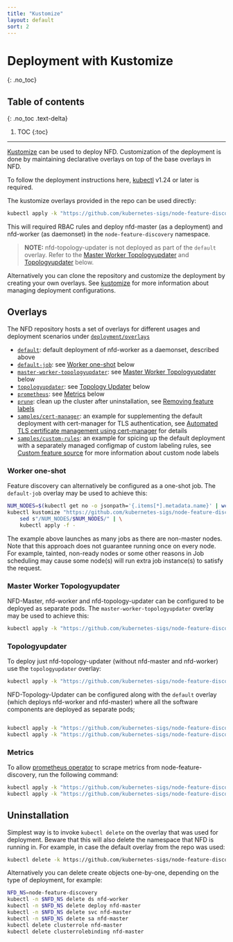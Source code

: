 ```yaml
---
title: "Kustomize"
layout: default
sort: 2
---
```


# Deployment with Kustomize
{: .no_toc}

## Table of contents
{: .no_toc .text-delta}

1. TOC
{:toc}

---

[Kustomize](https://github.com/kubernetes-sigs/kustomize) can be used to
deploy NFD. Customization of the deployment is done by maintaining
declarative overlays on top of the base overlays in NFD.

To follow the deployment instructions here,
[kubectl](https://kubernetes.io/docs/tasks/tools/install-kubectl) v1.24 or
later is required.

The kustomize overlays provided in the repo can be used directly:

```bash
kubectl apply -k "https://github.com/kubernetes-sigs/node-feature-discovery/deployment/overlays/default?ref={{ site.release }}"
```

This will required RBAC rules and deploy nfd-master (as a deployment) and
nfd-worker (as daemonset) in the `node-feature-discovery` namespace.

> **NOTE:** nfd-topology-updater is not deployed as part of the `default`
> overlay. Refer to the [Master Worker Topologyupdater](#master-worker-topologyupdater)
> and [Topologyupdater](#topologyupdater) below.

Alternatively you can clone the repository and customize the deployment by
creating your own overlays. See [kustomize][kustomize] for more information
about managing deployment configurations.

## Overlays

The NFD repository hosts a set of overlays for different usages and deployment
scenarios under
[`deployment/overlays`](https://github.com/kubernetes-sigs/node-feature-discovery/blob/{{site.release}}/deployment/overlays)

- [`default`](https://github.com/kubernetes-sigs/node-feature-discovery/blob/{{site.release}}/deployment/overlays/default):
  default deployment of nfd-worker as a daemonset, described above
- [`default-job`](https://github.com/kubernetes-sigs/node-feature-discovery/blob/{{site.release}}/deployment/overlays/default-job):
  see [Worker one-shot](#worker-one-shot) below
- [`master-worker-topologyupdater`](https://github.com/kubernetes-sigs/node-feature-discovery/blob/{{site.release}}/deployment/overlays/master-worker-topologyupdater):
  see [Master Worker Topologyupdater](#master-worker-topologyupdater) below
- [`topologyupdater`](https://github.com/kubernetes-sigs/node-feature-discovery/blob/{{site.release}}/deployment/overlays/topologyupdater):
  see [Topology Updater](#topologyupdater) below
- [`prometheus`](https://github.com/kubernetes-sigs/node-feature-discovery/blob/{{site.release}}/deployment/overlays/prometheus):
  see [Metrics](#metrics) below
- [`prune`](https://github.com/kubernetes-sigs/node-feature-discovery/blob/{{site.release}}/deployment/overlays/prune):
  clean up the cluster after uninstallation, see
  [Removing feature labels](uninstallation.md#removing-feature-labels)
- [`samples/cert-manager`](https://github.com/kubernetes-sigs/node-feature-discovery/blob/{{site.release}}/deployment/overlays/samples/cert-manager):
  an example for supplementing the default deployment with cert-manager for TLS
  authentication, see
  [Automated TLS certificate management using cert-manager](tls.md)
  for details
- [`samples/custom-rules`](https://github.com/kubernetes-sigs/node-feature-discovery/blob/{{site.release}}/deployment/overlays/samples/custom-rules):
  an example for spicing up the default deployment with a separately managed
  configmap of custom labeling rules, see
  [Custom feature source](../usage/features.md#custom) for more information about
  custom node labels

### Worker one-shot

Feature discovery can alternatively be configured as a one-shot job.
The `default-job` overlay may be used to achieve this:

```bash
NUM_NODES=$(kubectl get no -o jsonpath='{.items[*].metadata.name}' | wc -w)
kubectl kustomize "https://github.com/kubernetes-sigs/node-feature-discovery/deployment/overlays/default-job?ref={{ site.release }}" | \
    sed s"/NUM_NODES/$NUM_NODES/" | \
    kubectl apply -f -
```

The example above launches as many jobs as there are non-master nodes. Note that
this approach does not guarantee running once on every node. For example,
tainted, non-ready nodes or some other reasons in Job scheduling may cause some
node(s) will run extra job instance(s) to satisfy the request.

### Master Worker Topologyupdater

NFD-Master, nfd-worker and nfd-topology-updater can be configured to be
deployed as separate pods. The `master-worker-topologyupdater` overlay may be
used to achieve this:

```bash
kubectl apply -k "https://github.com/kubernetes-sigs/node-feature-discovery/deployment/overlays/master-worker-topologyupdater?ref={{ site.release }}"

```

### Topologyupdater

To deploy just nfd-topology-updater (without nfd-master and nfd-worker)
use the `topologyupdater` overlay:

```bash
kubectl apply -k "https://github.com/kubernetes-sigs/node-feature-discovery/deployment/overlays/topologyupdater?ref={{ site.release }}"

```

NFD-Topology-Updater can be configured along with the `default` overlay
(which deploys nfd-worker and nfd-master) where all the software components
are deployed as separate pods;

```bash

kubectl apply -k "https://github.com/kubernetes-sigs/node-feature-discovery/deployment/overlays/default?ref={{ site.release }}"
kubectl apply -k "https://github.com/kubernetes-sigs/node-feature-discovery/deployment/overlays/topologyupdater?ref={{ site.release }}"

```

### Metrics

To allow [prometheus operator][prometheus-operator]
to scrape metrics from node-feature-discovery,
run the following command:

```bash
kubectl apply -k "https://github.com/kubernetes-sigs/node-feature-discovery/deployment/overlays/default?ref={{ site.release }}"
kubectl apply -k "https://github.com/kubernetes-sigs/node-feature-discovery/deployment/overlays/prometheus?ref={{ site.release }}"
```

## Uninstallation

Simplest way is to invoke `kubectl delete` on the overlay that was used for
deployment.  Beware that this will also delete the namespace that NFD is
running in. For example, in case the default overlay from the repo was used:

```bash
kubectl delete -k https://github.com/kubernetes-sigs/node-feature-discovery/deployment/overlays/default?ref={{ site.release }}
```

Alternatively you can delete create objects one-by-one, depending on the type
of deployment, for example:

```bash
NFD_NS=node-feature-discovery
kubectl -n $NFD_NS delete ds nfd-worker
kubectl -n $NFD_NS delete deploy nfd-master
kubectl -n $NFD_NS delete svc nfd-master
kubectl -n $NFD_NS delete sa nfd-master
kubectl delete clusterrole nfd-master
kubectl delete clusterrolebinding nfd-master
```

<!-- Links -->
[kustomize]: https://github.com/kubernetes-sigs/kustomize
[prometheus-operator]: https://github.com/prometheus-operator/prometheus-operator
